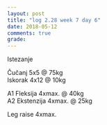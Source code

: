 ```yaml
---
layout: post
title: "log 2.28 week 7 day 6"
date: 2018-05-12
comments: true
grade:
---
```


Istezanje

Čučanj 5x5 @ 75kg     
Iskorak 4x12 @ 10kg  

A1 Fleksija 4xmax. @ 40kg  
A2 Ekstenzija 4xmax. @ 25kg   

Leg raise 4xmax.   
